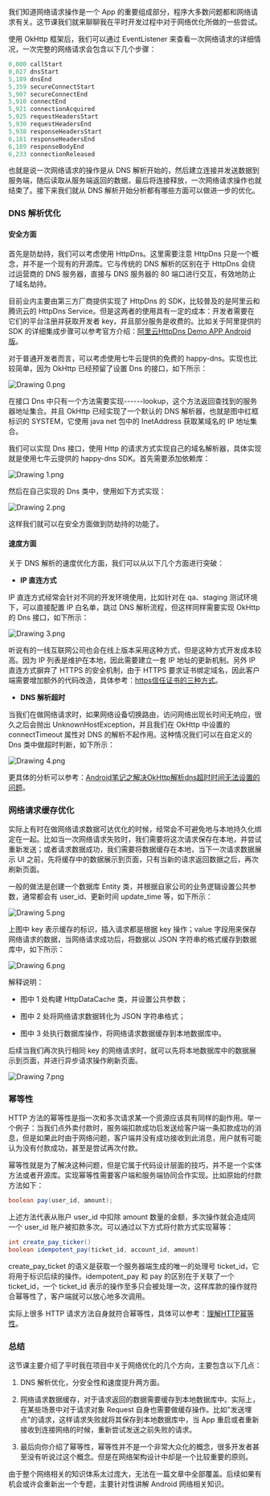 我们知道网络请求操作是一个 App 的重要组成部分，程序大多数问题都和网络请求有关。这节课我们就来聊聊我在平时开发过程中对于网络优化所做的一些尝试。

使用 OkHttp 框架后，我们可以通过 EventListener 来查看一次网络请求的详细情况，一次完整的网络请求会包含以下几个步骤：

```java
0,000 callStart
0,027 dnsStart
5,189 dnsEnd
5,359 secureConnectStart
5,907 secureConnectEnd
5,910 connectEnd
5,921 connectionAcquired
5,925 requestHeadersStart
5,930 requestHeadersEnd
5,938 responseHeadersStart
6,181 responseHeadersEnd
6,189 responseBodyEnd
6,233 connectionReleased 
```

也就是说一次网络请求的操作是从 DNS 解析开始的，然后建立连接并发送数据到服务端，随后读取从服务端返回的数据，最后将连接释放，一次网络请求操作也就结束了。接下来我们就从 DNS 解析开始分析都有哪些方面可以做进一步的优化。

### DNS 解析优化

#### 安全方面

首先是防劫持，我们可以考虑使用 HttpDns。这里需要注意 HttpDns 只是一个概念，并不是一个现有的开源库。它与传统的 DNS 解析的区别在于 HttpDns 会绕过运营商的 DNS 服务器，直接与 DNS 服务器的 80 端口进行交互，有效地防止了域名劫持。

目前业内主要由第三方厂商提供实现了 HttpDns 的 SDK，比较普及的是阿里云和腾讯云的 HttpDns Service。但是这两者的使用具有一定的成本：开发者需要在它们的平台注册并获取开发者 key，并且部分服务是收费的。比如关于阿里提供的 SDK 的详细集成步骤可以参考官方介绍：[阿里云HttpDns Demo APP Android版](https://github.com/aliyun/alicloud-android-demo/tree/master/httpdns_android_demo)。

对于普通开发者而言，可以考虑使用七牛云提供的免费的 happy-dns。实现也比较简单，因为 OkHttp 已经预留了设置 Dns 的接口，如下所示：

![Drawing 0.png](https://s0.lgstatic.com/i/image/M00/31/E8/CgqCHl8NWruAKGDtAAKZ0jnzg3Q313.png)

在接口 Dns 中只有一个方法需要实现------lookup，这个方法返回查找到的服务器地址集合。并且 OkHttp 已经实现了一个默认的 DNS 解析器，也就是图中红框标识的 SYSTEM，它使用 java net 包中的 InetAddress 获取某域名的 IP 地址集合。

我们可以实现 Dns 接口，使用 Http 的请求方式实现自己的域名解析器，具体实现就是使用七牛云提供的 happy-dns SDK。首先需要添加依赖库：

![Drawing 1.png](https://s0.lgstatic.com/i/image/M00/31/DD/Ciqc1F8NWseAT-qRAAGopWQJJdk020.png)

然后在自己实现的 Dns 类中，使用如下方式实现：

![Drawing 2.png](https://s0.lgstatic.com/i/image/M00/31/DD/Ciqc1F8NWtiAcSarAAXhhcWSncY098.png)

这样我们就可以在安全方面做到防劫持的功能了。

#### 速度方面

关于 DNS 解析的速度优化方面，我们可以从以下几个方面进行突破：

* **IP 直连方式**

IP 直连方式经常会针对不同的开发环境使用，比如针对在 qa、staging 测试环境下，可以直接配置 IP 白名单，跳过 DNS 解析流程，但这样同样需要实现 OkHttp 的 Dns 接口，如下所示：

![Drawing 3.png](https://s0.lgstatic.com/i/image/M00/31/E8/CgqCHl8NWuWAUVw8AARDZIMsUzQ440.png)

听说有的一线互联网公司也会在线上版本采用这种方式，但是这种方式开发成本较高。因为 IP 列表是维护在本地，因此需要建立一套 IP 地址的更新机制。另外 IP 直连方式摒弃了 HTTPS 的安全机制，由于 HTTPS 要求证书绑定域名，因此客户端需要增加额外的代码改造，具体参考：[https信任证书的三种方式](https://blog.csdn.net/github_34613936/article/details/51490032)。

* **DNS 解析超时**

当我们在做网络请求时，如果网络设备切换路由，访问网络出现长时间无响应，很久之后会抛出 UnknownHostException，并且我们在 OkHttp 中设置的 connectTimeout 属性对 DNS 的解析不起作用。这种情况我们可以在自定义的 Dns 类中做超时判断，如下所示：

![Drawing 4.png](https://s0.lgstatic.com/i/image/M00/31/DD/Ciqc1F8NWvCAUC-MAAOYHr_p3YA810.png)

更具体的分析可以参考：[Android笔记之解决OkHttp解析dns超时时间无法设置的问题](https://blog.csdn.net/quwei3930921/article/details/85336552)。

### 网络请求缓存优化

实际上有时在做网络请求数据可达优化的时候，经常会不可避免地与本地持久化绑定在一起。比如当一次网络请求失败时，我们需要将这次请求保存在本地，并尝试重新发送；或者请求数据成功，我们需要将数据缓存在本地，当下一次请求数据展示 UI 之前，先将缓存中的数据展示到页面，只有当新的请求返回数据之后，再次刷新页面。

一般的做法是创建一个数据库 Entity 类，并根据自家公司的业务逻辑设置公共参数，通常都会有 user_id、更新时间 update_time 等，如下所示：

![Drawing 5.png](https://s0.lgstatic.com/i/image/M00/31/E8/CgqCHl8NWvqAa6c6AAKHO9HwxlA228.png)

上图中 key 表示缓存的标识，插入请求都是根据 key 操作；value 字段用来保存网络请求的数据，当网络请求成功后，将数据以 JSON 字符串的格式缓存到数据库中，如下所示：

![Drawing 6.png](https://s0.lgstatic.com/i/image/M00/31/E8/CgqCHl8NWwGAcwIKAAIvUFTgrIk684.png)

解释说明：

* 图中 1 处构建 HttpDataCache 类，并设置公共参数；

* 图中 2 处将网络请求数据转化为 JSON 字符串格式；

* 图中 3 处执行数据库操作，将网络请求数据缓存到本地数据库中。

后续当我们再次执行相同 key 的网络请求时，就可以先将本地数据库中的数据展示到页面，并进行异步请求操作刷新页面。

![Drawing 7.png](https://s0.lgstatic.com/i/image/M00/31/E8/CgqCHl8NWwqAQMQlAAFFFewQO9M971.png)

### 幂等性

HTTP 方法的幂等性是指一次和多次请求某一个资源应该具有同样的副作用。举一个例子：当我们点外卖付款时，服务端扣款成功后发送给客户端一条扣款成功的消息，但是如果此时由于网络问题，客户端并没有成功接收到此消息，用户就有可能认为没有付款成功，甚至是尝试再次付款。

幂等性就是为了解决这种问题，但是它属于代码设计层面的技巧，并不是一个实体方法或者开源库。实现幂等性需要客户端和服务端协同合作实现。比如原始的付款方法如下：

```java
boolean pay(user_id, amount); 
```

上述方法代表从账户 user_id 中扣除 amount 数量的金额，多次操作就会造成同一个 user_id 账户被扣款多次。可以通过以下方式将付款方式实现幂等：

```java
int create_pay_ticker()
boolean idempotent_pay(ticket_id, account_id, amount) 
```

create_pay_ticket 的语义是获取一个服务器端生成的唯一的处理号 ticket_id，它将用于标识后续的操作。idempotent_pay 和 pay 的区别在于关联了一个 ticket_id，一个 ticket_id 表示的操作至多只会被处理一次，这样库款的操作就符合幂等性了，客户端就可以放心地多次调用。

实际上很多 HTTP 请求方法自身就符合幂等性，具体可以参考：[理解HTTP幂等性](https://www.cnblogs.com/weidagang2046/archive/2011/06/04/idempotence.html)。

### 总结

这节课主要介绍了平时我在项目中关于网络优化的几个方向，主要包含以下几点：

1. DNS 解析优化，分安全性和速度提升两方面。

2. 网络请求数据缓存，对于请求返回的数据需要缓存到本地数据库中。实际上，在某些场景中对于请求对象 Request 自身也需要做缓存操作。比如"发送埋点"的请求，这样请求失败就将其保存到本地数据库中，当 App 重启或者重新接收到连接网络的时候，重新尝试发送之前失败的请求。

3. 最后向你介绍了幂等性，幂等性并不是一个非常大众化的概念，很多开发者甚至没有听说过这个概念。但是在网络架构设计中却是一个比较重要的原则。

由于整个网络相关的知识体系太过庞大，无法在一篇文章中全部覆盖。后续如果有机会或许会重新出一个专题，主要针对性讲解 Android 网络相关知识。

